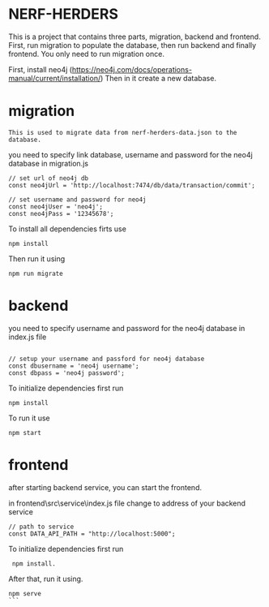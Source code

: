 # NERF-HERDERS
This is a project that contains three parts, migration, backend and frontend. First, run migration to populate the database, then run backend and finally frontend. You only need to run migration once.

First, install neo4j (https://neo4j.com/docs/operations-manual/current/installation/)
Then in it create a new database.

# migration
	This is used to migrate data from nerf-herders-data.json to the database.
you need to specify link database, username and password for the neo4j database in migration.js

```
// set url of neo4j db
const neo4jUrl = 'http://localhost:7474/db/data/transaction/commit';

// set username and password for neo4j
const neo4jUser = 'neo4j';
const neo4jPass = '12345678';
 ```
 
To install all dependencies firts use
```
npm install
```

Then run it using 
```
npm run migrate
```

# backend
you need to specify username and password for the neo4j database in index.js file
```

// setup your username and passford for neo4j database
const dbusername = 'neo4j username';
const dbpass = 'neo4j password';

```

To initialize dependencies first run

```
npm install
```
To run it use

```
npm start
```

# frontend
after starting backend service, you can start the frontend.

in  frontend\src\service\index.js file change  to address of your backend service
```
// path to service
const DATA_API_PATH = "http://localhost:5000";
```
To initialize dependencies first run
```
 npm install.
````

After that, run it using. 
````
npm serve 
```
